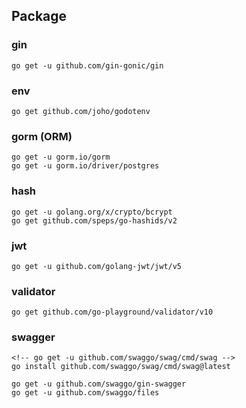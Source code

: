 ## Package

### gin
```
go get -u github.com/gin-gonic/gin
```

### env
```
go get github.com/joho/godotenv
```

### gorm (ORM)
```
go get -u gorm.io/gorm
go get -u gorm.io/driver/postgres
```

### hash
```
go get -u golang.org/x/crypto/bcrypt
go get github.com/speps/go-hashids/v2
```

### jwt
```
go get -u github.com/golang-jwt/jwt/v5
```

### validator
```
go get github.com/go-playground/validator/v10
```

### swagger
```
<!-- go get -u github.com/swaggo/swag/cmd/swag -->
go install github.com/swaggo/swag/cmd/swag@latest

go get -u github.com/swaggo/gin-swagger
go get -u github.com/swaggo/files
```